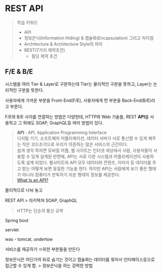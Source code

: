 # REST API


> 학습 키워드
>  * API
>  * 정보은닉(Information Hiding) & 캡슐화(Encapsulation) 그리고 차이점
>  * Architecture & Architecture Style의 차이
>  * REST(7가지 제약조건)
>       - 필딩 제약 조건


## F/E & B/E

시스템을 여러 Tier & Layer로 구분하는데 Tier는 물리적인 구분을 뜻하고, Layer는 논리적인 구분을 뜻한다.

사용자에게 가까운 부분을 Front-End(F/E), 사용자에게 먼 부분을 Back-End(B/E)라고 부른다. 

F/E와 B/E 사이를 연결하는 방법은 다양한데, HTTP와 Web 기술들, REST **API**를 사용하고 그 외에도 SOAP, GraphQL등 여러 방법이 있다. 

 > **API**
 > : API,  Application Programming Interface    
 > 디지털 기기, 소프트웨어 어플리케이션, 데이터 서버가 서로 통신할 수 있게 해주는 작은 코드조각으로 우리가 의존하는 많은 서비스의 근간이다.    
 > 쉽게 생각 하자면 모바일 어플, 웹 사이트는 인터넷 세상에서 사람, 사용자들이 사용할 수 있게 설계된 반면에, API는 서로 다른 시스템과 어플리케이션이 사용하도록 설계 되었다.
 > 웹사이트와 API 모두 데이터와 콘텐츠, 이미지 등 데이터를 주고 받는 어떻게 보면 동일한 기능을 한다. 하지만 API는 사람에게 보기 좋은 형태가 아니라 컴퓨터가 판독하기 쉬운 형태의 정보를 제공한다.     
 >[What Is an API?](https://blog.postman.com/intro-to-apis-what-is-an-api/)

 



물리적으로 나눠 놓고 

REST API > 아키텍쳐
SOAP, GraphQL 
> HTTP는 단순히 통신 규약

Spring boot 

servlet

was - tomcat, undertow

서비스를 제공하기 ㅇ위한 부분들을 만든다

정보은닉은 어딘가의 뒤로 숨기는 것이고
캡슐화는 데이터를 묶어서 인터페이스등으로 접근할 수 있게 함. > 정보은닉을 하는 강력한 방법

